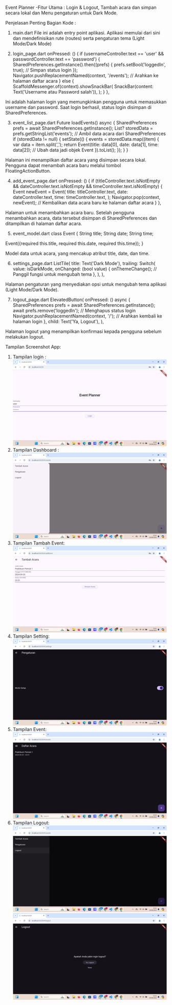 Event Planner
-Fitur Utama : Login & Logout, Tambah acara dan simpan secara lokal dan Menu pengaturan untuk Dark Mode.

Penjelasan Penting Bagian Kode :
1. main.dart
File ini adalah entry point aplikasi. Aplikasi memulai dari sini dan mendefinisikan rute (routes) serta pengaturan tema (Light Mode/Dark Mode)

2. login_page.dart
   onPressed: () {
  if (usernameController.text == 'user' && passwordController.text == 'password') {
    SharedPreferences.getInstance().then((prefs) {
      prefs.setBool('loggedIn', true);  // Simpan status login
    });
    Navigator.pushReplacementNamed(context, '/events');  // Arahkan ke halaman daftar acara
  } else {
    ScaffoldMessenger.of(context).showSnackBar(
      SnackBar(content: Text('Username atau Password salah')),
    );
  }
},

Ini adalah halaman login yang memungkinkan pengguna untuk memasukkan username dan password. Saat login berhasil, status login disimpan di SharedPreferences.

3. event_list_page.dart
Future<void> loadEvents() async {
  SharedPreferences prefs = await SharedPreferences.getInstance();
  List<String>? storedData = prefs.getStringList('events');  // Ambil data acara dari SharedPreferences
  if (storedData != null) {
    setState(() {
      events = storedData.map((item) {
        var data = item.split(',');
        return Event(title: data[0], date: data[1], time: data[2]);  // Ubah data jadi objek Event
      }).toList();
    });
  }
}

Halaman ini menampilkan daftar acara yang disimpan secara lokal. Pengguna dapat menambah acara baru melalui tombol FloatingActionButton.

4. add_event_page.dart
onPressed: () {
  if (titleController.text.isNotEmpty && dateController.text.isNotEmpty && timeController.text.isNotEmpty) {
    Event newEvent = Event(
      title: titleController.text,
      date: dateController.text,
      time: timeController.text,
    );
    Navigator.pop(context, newEvent);  // Kembalikan data acara baru ke halaman daftar acara
  }
},

Halaman untuk menambahkan acara baru. Setelah pengguna menambahkan acara, data tersebut disimpan di SharedPreferences dan ditampilkan di halaman daftar acara.

5. event_model.dart
  class Event {
  String title;
  String date;
  String time;

  Event({required this.title, required this.date, required this.time});
}

Model data untuk acara, yang mencakup atribut title, date, dan time.

6. settings_page.dart
   ListTile(
  title: Text('Dark Mode'),
  trailing: Switch(
    value: isDarkMode,
    onChanged: (bool value) {
      onThemeChange();  // Panggil fungsi untuk mengubah tema
    },
  ),
),

Halaman pengaturan yang menyediakan opsi untuk mengubah tema aplikasi (Light Mode/Dark Mode).

7. logout_page.dart
   ElevatedButton(
  onPressed: () async {
    SharedPreferences prefs = await SharedPreferences.getInstance();
    await prefs.remove('loggedIn');  // Menghapus status login
    Navigator.pushReplacementNamed(context, '/');  // Arahkan kembali ke halaman login
  },
  child: Text('Ya, Logout'),
),

Halaman logout yang menampilkan konfirmasi kepada pengguna sebelum melakukan logout.

Tampilan Screenshot App:
1. Tampilan login : ![Alt Text](https://github.com/yosijulia31/LapMobile3_YosiJuliaUtami_D/blob/main/screenshoot/Screenshot%20(101).png)
2. Tampilan Dashboard : ![Alt Text](https://github.com/yosijulia31/LapMobile3_YosiJuliaUtami_D/blob/main/screenshoot/Screenshot%20(102).png)
3. Tampilan Tambah Event: ![Alt Text](https://github.com/yosijulia31/LapMobile3_YosiJuliaUtami_D/blob/main/screenshoot/Screenshot%20(103).png)
4. Tampilan Setting: ![Alt Text](https://github.com/yosijulia31/LapMobile3_YosiJuliaUtami_D/blob/main/screenshoot/Screenshot%20(104).png)
5. Tampilan Event: ![Alt Text](https://github.com/yosijulia31/LapMobile3_YosiJuliaUtami_D/blob/main/screenshoot/Screenshot%20(105).png)
6. Tampilan Logout: ![Alt Text](https://github.com/yosijulia31/LapMobile3_YosiJuliaUtami_D/blob/main/screenshoot/Screenshot%20(106).png)
![Alt Text](https://github.com/yosijulia31/LapMobile3_YosiJuliaUtami_D/blob/main/screenshoot/Screenshot%20(107).png)
